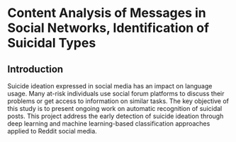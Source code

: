 # Content Analysis of Messages in Social Networks, Identification of Suicidal Types

## Introduction

Suicide ideation expressed in social media has an impact on language usage. Many at-risk individuals use social
forum platforms to discuss their problems or get access to information on similar tasks. The key objective of
this study is to present ongoing work on automatic recognition of suicidal posts. This project address the early detection
of suicide ideation through deep learning and machine learning-based classification approaches applied to
Reddit social media.
